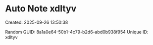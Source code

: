 ﻿# Auto Note xdltyv
Created: 2025-09-26 13:50:38

Random GUID: 8a1a0e64-50b1-4c79-b2d6-abd0b938f954
Unique ID: xdltyv
